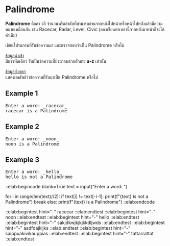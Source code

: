 # Palindrome

**Palindrome** คือคำ วลี จำนวนหรือลำดับที่สามารถอ่านจากหลังไปหน้าหรือหน้าไปหลังแล้วมีความหมายเหมือนกัน เช่น Racecar, Radar, Level, Civic (ลองเขียนคำเหล่านี้จากหลังมาหน้าก็จะได้คำเดิม)

เขียนโปรแกรมที่รับข้อความมา และตรวจสอบว่าเป็น Palindrome หรือไม่

<u>ข้อมูลนำเข้า</u>  
มีบรรทัดเดียว รับเป็นข้อความที่ประกอบด้วยอักขระ **a-z** เท่านั้น

<u>ข้อมูลส่งออก</u>  
แสดงผลลัพธ์ว่าข้อความที่รับมาเป็น Palindrome หรือไม่

## Example 1
<pre class="output">
Enter a word: _racecar_
racecar is a Palindrome
</pre>

## Example 2
<pre class="output">
Enter a word: _noon_
noon is a Palindrome
</pre>

## Example 3
<pre class="output">
Enter a word: _hello_
hello is not a Palindrome
</pre>

::elab:begincode blank=True
text = input("Enter a word: ")

for i in range(len(text)//2):
    if text[i] != text[-i-1]:
        print(f"{text} is not a Palindrome")
        break
else:
    print(f"{text} is a Palindrome")
::elab:endcode

::elab:begintest hint="-"
racecar
::elab:endtest
::elab:begintest hint="-"
noon
::elab:endtest
::elab:begintest hint="-"
hello
::elab:endtest
::elab:begintest hint="-"
sakjdkwjkjkjkkdljwds
::elab:endtest
::elab:begintest hint="-"
asdfdajkljks
::elab:endtest
::elab:begintest hint="-"
saippuakivikauppias
::elab:endtest
::elab:begintest hint="-"
tattarrattat
::elab:endtest
